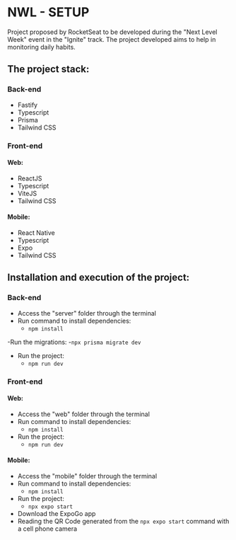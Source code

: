 # NWL - SETUP

Project proposed by RocketSeat to be developed during the "Next Level Week" event in the "Ignite" track. The project developed aims to help in monitoring daily habits.

## The project stack:

### Back-end
- Fastify
- Typescript
- Prisma
- Tailwind CSS

### Front-end
#### Web:
- ReactJS
- Typescript
- ViteJS
- Tailwind CSS

#### Mobile:
- React Native
- Typescript
- Expo
- Tailwind CSS



## Installation and execution of the project:

### Back-end
- Access the "server" folder through the terminal
- Run command to install dependencies:
	- `npm install`
	
-Run the migrations:
	-`npx prisma migrate dev`
- Run the project:
	- `npm run dev`

### Front-end
#### Web:
- Access the "web" folder through the terminal
- Run command to install dependencies:
	- `npm install`
- Run the project:
	- `npm run dev`

#### Mobile:
- Access the "mobile" folder through the terminal
- Run command to install dependencies:
	- `npm install`
- Run the project:
	- `npx expo start`
- Download the ExpoGo app
- Reading the QR Code generated from the `npx expo start` command with a cell phone camera


